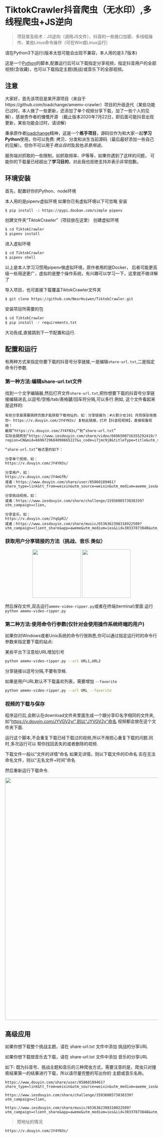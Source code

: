 TiktokCrawler抖音爬虫（无水印）,多线程爬虫+JS逆向
===============

> 项目普及技术：JS逆向（调用JS文件）、抖音的一些接口加密、多线程操作、某些Linux命令操作（可在Win或Linux运行）

请在Python3下运行(版本太低可能会出现不兼容，本人用的是3.7版本)

这是一个[Python](https://www.python.org)的脚本,配置运行后可以下载指定分享视频，指定抖音用户的全部视频(含收藏)，也可以下载指定主题(挑战)或音乐下的全部视频。


## 注意

大家好，首先该项目是某开源项目（来自于https://github.com/loadchange/amemv-crawler）项目的升级迭代（某些功能已过时，本人做了一些更新，还添加了单个视频分享下载，加了一些个人的见解），感谢贵作者的慷慨开源
（截止版本2020年7月22日，即后面可能抖音出现更新，某些功能会过时，请谅解）

秉承原作者[loadchange](https://github.com/loadchange)精神，这是一个**练手项目**，源码仅作为和大家一起**学习Python**使用，你可以免费: 拷贝、分发和派生当前源码（最后最好添加一些自己的见解）。但你不可以用于*商业目的*及其他*恶意用途*。



服务端对抓取的一些限制，如抓取频率、IP等等，如果你遇到了这样的问题，
可能你的下载量已经超出了**学习目的**，对此我也拒绝支持并表示非常抱歉。



## 环境安装

首先，配置好你的Python、node环境

本人用的是pipenv虚拟环境
如果你已有虚拟环境以下可忽略
安装
```bash
$ pip install -i https://pypi.douban.com/simple pipenv
```
创建文件夹“TiktokCrawler”（项目放在这里）
创建虚拟环境
```bash
$ cd TiktokCrawler
$ pipenv install
```

进入虚拟环境
```bash
$ cd TiktokCrawler
$ pipenv shell
```



以上是本人学习习惯用pipenv做虚拟环境，原作者用的是Docker，
后者可能更高级一些用途更广，虚拟的是整个操作系统，有兴趣可以学习一下，这里就不做详解了

导入项目，也可直接下载覆盖TiktokCrawler文件夹
```bash
$ git clone https://github.com/NearHuiwen/TiktokCrawler.git
```
安装项目所需要的包
```bash
$ cd TiktokCrawler
$ pip install -r requirements.txt
```

大功告成,直接跳到下一节配置和运行.

## 配置和运行

有两种方式来指定你要下载的抖音号分享链接,一是编辑`share-url.txt`,二是指定命令行参数.

### 第一种方法:编辑share-url.txt文件

找到一个文字编辑器,然后打开文件`share-url.txt`,把你想要下载的抖音号分享链接编辑进去,以逗号/空格/tab/表格鍵/回车符分隔,可以多行.例如, 这个文件看起来是这样的:


```
有些分享是需要跳转页面才能获取下载地址的，如：分享链接为：#火箭少女101 月亮保安拯救你~ https://v.douyin.com/JY4YN3s/ 复制此链接，打开【抖音短视频】，直接观看视频！
截取“https://v.douyin.com/JY4YN3s/”到“share-url.txt”
实际会跳转到“https://www.iesdouyin.com/share/video/6696500716355292419/?region=CN&mid=6696729684098665227&u_code=i7jmc9j8&titleType=title&utm_source=copy_link&utm_campaign=client_share&utm_medium=android&app=aweme”

“share-url.txt”格式里的如下：

分享单个视频，如：
https://v.douyin.com/JY4YN3s/

分享用户，如：
https://v.douyin.com/JY4mGfR/
或者：https://www.douyin.com/share/user/85860189461?share_type=link&tt_from=weixin&utm_source=weixin&utm_medium=aweme_ios&utm_campaign=client_share&uid=97193379950&did=30337873848,

分享挑战视频，如：
或者：https://www.iesdouyin.com/share/challenge/1593608573838339?utm_campaign=clien,

分享音乐，如：
https://v.douyin.com/JYqGpRJ/
或者：https://www.iesdouyin.com/share/music/6536362398318922509?utm_campaign=client_share&app=aweme&utm_medium=ios&iid=30337873848&utm_source=copy
```

### 获取用户分享链接的方法（挑战、音乐 类似）
<p align="center">
<img src="https://raw.githubusercontent.com/NearHuiwen/TiktokCrawler/tree/master/picture/step1.jpg" width="160">
<img src="https://raw.githubusercontent.com/NearHuiwen/TiktokCrawler/tree/master/picture/step2.png" width="160">
</p>

然后保存文件,双击运行`amemv-video-ripper.py`或者在终端(terminal)里面
运行`python amemv-video-ripper.py`

### 第二种方法:使用命令行参数(仅针对会使用操作系统终端的用户)

如果你对Windows或者Unix系统的命令行很熟悉,你可以通过指定运行时的命令行参数来指定要下载的站点:

某些平台下注意给URL增加引号

```bash
python amemv-video-ripper.py --url URL1,URL2
```

分享链接以逗号分隔,不要有空格.

如果是用户URL默认不下载喜欢列表，需要增加 `--favorite`

```bash
python amemv-video-ripper.py --url URL --favorite
```

### 视频的下载与保存

程序运行后,会默认在download文件夹里面生成一个跟分享ID名字相同的文件夹,如“https://v.douyin.com/JYVGV2y/”,则以“JYVGV2y”命名
视频都会放在这个文件夹下面.

运行这个脚本,不会重复下载已经下载过的视频,所以不用担心重复下载的问题.同时,多次运行可以
帮你找回丢失的或者删除的视频.

下载文件一般以“文件的详情”命名
如果无详情，则以下载文件的ID命名
实在无法命名文件，则以“无名文件+时间”命名

然后重新运行下载命令.
<p align="center"><img src="https://raw.githubusercontent.com/NearHuiwen/TiktokCrawler/tree/master/picture/end-of-run.png" width="800"></p>

## 高级应用

如果你想下载整个挑战主题，请在 share-url.txt 文件中添加 挑战的分享URL

如果你想下载按音乐去下载，请在 share-url.txt 文件中添加 音乐的分享URL

如下: 既为抖音号、挑战主题和音乐的三种爬虫方式，需要注意的是，爬虫只对搜索结果第一的结果进行下载，所以请尽量完整的写出你的 主题或音乐名称。

```
https://www.douyin.com/share/user/85860189461?share_type=link&tt_from=weixin&utm_source=weixin&utm_medium=aweme_ios&utm_campaign=client_share&uid=97193379950&did=30337873848,

https://www.iesdouyin.com/share/challenge/1593608573838339?utm_campaign=clien,

https://www.iesdouyin.com/share/music/6536362398318922509?utm_campaign=client_share&app=aweme&utm_medium=ios&iid=30337873848&utm_source=copy
```

> 短地址的情况

```
https://v.douyin.com/JY4YN3s/
```
